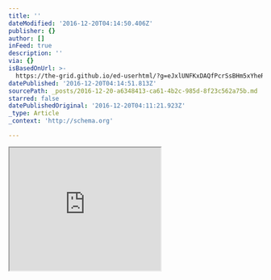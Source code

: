 ```yaml
---
title: ''
dateModified: '2016-12-20T04:14:50.406Z'
publisher: {}
author: []
inFeed: true
description: ''
via: {}
isBasedOnUrl: >-
  https://the-grid.github.io/ed-userhtml/?g=eJxlUNFKxDAQfPcrSsBHm5xYheRyD_5JetleFva6Idlr9O_NVUHBpxmG3ZlhjhG3ocongVeZKwryagtQENzANYyS7MGYR5dDjLhenoSznV7H5-lXmlmEr_bF5A-nTkdcSrjCP9MwV6abgLs7GFfwkqQjwXKHHw_zNzLBfrNzNdRy9iqJ5Gq1bq2NWDPLKJuuKRTQb-9lUsOePXOJULwy_etcmKi39GplNQQibsuNqOsAq1e9r_4u3Enf4vTwBXReXnM
datePublished: '2016-12-20T04:14:51.813Z'
sourcePath: _posts/2016-12-20-a6348413-ca61-4b2c-985d-8f23c562a75b.md
starred: false
datePublishedOriginal: '2016-12-20T04:11:21.923Z'
_type: Article
_context: 'http://schema.org'

---
```

<iframe src="https://the-grid.github.io/ed-userhtml/?g=eJxlUNFKxDAQfPcrSsBHm5xYheRyD_5JetleFva6Idlr9O_NVUHBpxmG3ZlhjhG3ocongVeZKwryagtQENzANYyS7MGYR5dDjLhenoSznV7H5-lXmlmEr_bF5A-nTkdcSrjCP9MwV6abgLs7GFfwkqQjwXKHHw_zNzLBfrNzNdRy9iqJ5Gq1bq2NWDPLKJuuKRTQb-9lUsOePXOJULwy_etcmKi39GplNQQibsuNqOsAq1e9r_4u3Enf4vTwBXReXnM" height="244" style=""></iframe>